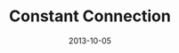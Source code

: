 ---
layout: message
category: message
series: "#culture"
title: "Constant Connection"
date: 2013-10-05
audio-description: "Chuck Mingo talks about how the new man is a team player."
audio: "http://www.crossroads.net/players/media/hq/thenewman_04.mp3"
audio-title: "Team Player"
audio-duration: "&#58;"
program-description: "Program - The New Man WK 4"
program: "http://www.crossroads.net/players/media/hq/05_17-18_14Program_LO.pdf"
program-title: "Team Player"
video-description: "Chuck Mingo talks about how the new man is a team player."
video-title: "Team Player"
video: "https://s3.amazonaws.com/crossroadsvideomessages/thenewman_04.mp4"
---